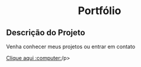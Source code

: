 
<h1 align="center">Portfólio</h1>

## Descrição do Projeto
<p align="left">Venha conhecer meus projetos ou entrar em contato</p>
<p align="left"><a href="https://edualves4785.github.io/Portfolio/">Clique aqui :computer:<a/>/p>
